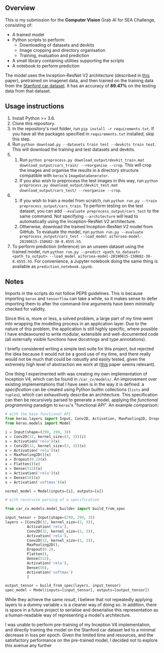 ## Overview

This is my submission for the **Computer Vision** Grab AI for SEA Challenge, consisting of:

* A trained model
* Python scripts to perform:
	* Downloading of datasets and devkits
	* Image cropping and directory organisation	
	* Training, evaluation and prediction
* A small library containing utilities supporting the scripts
* A notebook to perform prediction

The model uses the Inception-ResNet V2 architecture (described in [this](http://arxiv.org/abs/1602.07261) paper), pretrained on imagenet data, and then trained on the training data from the [Stanford car dataset](https://ai.stanford.edu/~jkrause/cars/car_dataset.html). It has an accuracy of **89.47%** on the testing data from that dataset.

## Usage instructions

1. Install Python >= 3.6.
2. Clone this repository.
3. In the repository's root folder, run `pip install -r requirements.txt`. If you have all the packages specified in `requirements.txt` installed, skip this step.
4. Run `python download.py --datasets train test --devkits train test`. This will download the training and test datasets and devkits.
5. 
    1. Run `python preprocess.py download_output/devkit_train.mat download_output/cars_train/ --reorganise --crop`. This will crop the images and organise the results in a directory structure compatible with `keras`'s `ImageDataGenerator`.
    2. If you also wish to preprocess the test images in this way, run `python preprocess.py download_output/devkit_test.mat download_output/cars_test/ --reorganise --crop`.
6.  
    1. If you wish to train a model from scratch, run `python run.py --train preprocess_output/cars_train`. To perform testing on the test dataset, you can add `--evaluate preprocess_output/cars_test` to the same command. Not specifying `--architecture` will lead to automatically using the Inception-ResNet V2 architecture.
    2. Otherwise, download the trained Inception-ResNet V2 model from GitHub. To evaluate the model, run `python run.py --evaluate preprocess_output/cars_test --load_model aiforsea-model-20190615-150602-30-0.4555.h5`.
7. To perform prediction (inference) on an unseen dataset using the trained model, run `python run.py --predict <path_to_dataset> <path_to_output> --load_model aiforsea-model-20190615-150602-30-0.4555.h5`. For convenience, a Jupyter notebook doing the same thing is available as `prediction_notebook.ipynb`.

## Notes

Imports in the scripts do not follow PEP8 guidelines. This is because importing `keras` and `tensorflow` can take a while, so it makes sense to defer importing them to after the command-line arguments have been minimally checked for validity.

Since this is, more or less, a solved problem, a large part of my time went into wrapping the modelling process in an application layer. Due to the nature of this problem, the application is still highly specific, where possible I have endeavoured to write modular, extensible and well-documented code (all externally visible functions have docstrings and type annotations).

I briefly considered writing a simple test suite for this project, but rejected the idea because it would not be a good use of my time, and there really would not be much that could be robustly and easily tested, given the extremely high level of abstraction we work at ([this](https://ai.google/research/pubs/pub43146) paper seems relevant).

One thing I experimented with was creating my own implementation of Inception V4, which can be found in `/car_cv/models/`. An improvement over existing implementations that I have seen is in the way it is defined: a *specification* can be created using Python builtin collections (`lists` and `tuples`), which can exhaustively describe an architecture. This specification can then be recursively parsed to generate a model, applying the *functional programming* paradigm to `keras`'s "functional API". An example comparison:

```python
# with the base functional API
from keras.layers import Input, Conv2D, Activation, MaxPooling2D, Dropout, Flatten, Dense
from keras.models import Model

i = Input(shape=(299, 299, 3))
x = Conv2D(32, kernel_size=(3, 3))(i)
x = Activation('relu')(x)
x = Conv2D(32, kernel_size=(3, 3))(x)
x = Activation('relu')(x)
x = MaxPooling2D()(x)
x = Dropout(0.2)(x)
x = Flatten()(x)
x = Dense(512)(x)
x = Activation('relu')(x)
x = Dense(50)(x)
x = Activation('softmax')(x)

normal_model = Model(inputs=[i], outputs=[x])

# with recursive parsing of a specification

from car_cv.models.model_builder import build_from_spec

input_tensor = Input(shape=(299, 299, 3))
layers = [Conv2D(32, kernel_size=(3, 3)),
		  Activation('relu'),
		  Conv2D(32, kernel_size=(3, 3)),
		  Activation('relu'),
		  Conv2D(32, kernel_size=(3, 3)),
		  MaxPooling2D(),
		  Dropout(0.2),
		  Flatten(),
		  Dense(512),
		  Activation('relu'),
		  Dense(50),
		  Activation('softmax')
		  ]

output_tensor = build_from_spec(layers, input_tensor)
spec_model = Model(inputs=[input_tensor], outputs=[output_tensor])
```

While they achieve the same *result*, I believe that not repeatedly applying layers to a dummy variable `x` is a cleaner way of doing so. In addition, there is space in a future project to serialise and deserialise this representation as a human-readable way of representing a model's architecture.

I was unable to perform pre-training of my Inception V4 implementation, and directly training the model on the Stanford car dataset led to a minimal decrease in loss per epoch. Given the limited time and resources, and the satisfactory performance on the pre-trained model, I decided not to explore this avenue any further
